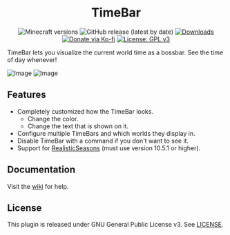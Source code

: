 <h1 align="center">TimeBar</h1>

<p align="center">
	<img src="https://img.shields.io/badge/Minecraft-1.11--1.20.4-orange" alt="Minecraft versions">
	<img src="https://img.shields.io/github/v/release/hyperdefined/TimeBar" alt="GitHub release (latest by date)">
	<a href="https://github.com/hyperdefined/TimeBar/releases"><img src="https://img.shields.io/github/downloads/hyperdefined/TimeBar/total?logo=github" alt="Downloads"></a>
	<a href="https://ko-fi.com/hyperdefined"><img src="https://img.shields.io/badge/Donate-Ko--fi-red" alt="Donate via Ko-fi"></a>
	<a href="https://www.gnu.org/licenses/gpl-3.0"><img src="https://img.shields.io/badge/License-GPLv3-blue.svg" alt="License: GPL v3"></a>
</p>

TimeBar lets you visualize the current world time as a bossbar. See the time of day whenever!

![Image](https://raw.githubusercontent.com/hyperdefined/TimeBar/master/example.gif)
![Image](https://raw.githubusercontent.com/hyperdefined/TimeBar/master/rs-example.png)

## Features
* Completely customized how the TimeBar looks.
  * Change the color.
  * Change the text that is shown on it.  
* Configure multiple TimeBars and which worlds they display in.
* Disable TimeBar with a command if you don't want to see it.
* Support for [RealisticSeasons](https://www.spigotmc.org/resources/93275/) (must use version 10.5.1 or higher).

## Documentation
Visit the [wiki](https://github.com/hyperdefined/TimeBar/wiki) for help.

## License
This plugin is released under GNU General Public License v3. See [LICENSE](https://github.com/hyperdefined/TimeBar/blob/master/LICENSE).

